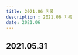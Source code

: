 ```yaml
---
title: 2021.06 기록  
description : 2021.06 기록  
date: 2021.06
---
```


## 2021.05.31

<!--
### 6월의 첫번째 날
AM 03:52  
🎧 우리가 바라는 우리의 모습은 - 알레프(ALEPH)  

오늘은 6월의 첫번째 새벽이다.  
25살이 된지 얼마 안된 것 같은데 벌써 일년의 반이 가버렸다.  
6개월 동안 뭐했더라.. 집, 회사, 집, 회사밖에 기억이 안나는데..  
그래도 하나 뿌듯한 건 있다.  
작년부터 만들겠다고 그렇게 다짐하던 github 블로그를 드디어 만들고 TIL을 시작했다.  
멈추지 않고 항상 쑥쑥 성장해나가는 멋있는 프론트엔드 엔지니어가 되어야지.  
언제나 자신의 분야에서 최선을 다하는 능력있는 사람은 멋있는 것 같다.  


### 새벽
오늘 늦게 퇴근을 하며 인스타를 보다가 뷰티유튜버 새벽이 2년의 암투병 끝에  
5월 30일 새벽에 세상을 떠났다는 글을 읽게 되었다.  
2년 전인가, 유튜브 알고리즘에 떠서 처음 투병을 시작할 때 영상을 본 후로  
가끔 유튜브나 뉴스에서 보던 분인데 직접 아는 사이는 아니지만 많이 안타깝고 뭔가 마음이 싱숭생숭했다.  
하고 싶은게 많을 어린 나이에, 참 열심히 긍정적으로 사시던 분이었는데..  
요즘 지나가다 언뜻 간접적으로 한번씩 봤던 분들의 뜻하지 않은 부고를 종종 듣게 되는 것 같다.  
들을 때 마다 마음이 참 씁쓸하기도 하고 슬프기도 하다.  
나에게 너무 당연한 내일이 누군가에게는 애타게 바라는 미래일 수도 있겠구나.  
주어지는 시간에 감사하며 매일을 헛되지 않게 보내야겠다는 생각도 들었다.  
매사에 최선을 다하며, 하고 싶은 걸 열심히 하고, 행복해지기 위해 길을 잘 찾아야겠다.  
너무 몸을 혹사시키지 말고 건강관리도 잘 해야지.  
야채도 많이 먹어야겠다. 당근도...🥕



## 2021.06.01

### 인수님 결혼식  
매번 부모님 지인 분 결혼식만 따라다녔는데 작년부터는 내 지인분들의 결혼소식이 많이 들렸다.
그리더 보니 한 해에 3-4번은 결혼식에 참석하게 되었는데  
뭔가 아 정말 이제 성인이라고 볼 수 밖에 없을 정도로 나이가 먹었구나. 하고 체감이 확 들었다.  
25살. 아직 철부지 같다고 생각했는데 이제 밖에서보면 자신의 일에 책임을 져야하는 나이가 되었다.  



## 2021.06.10
PM 02:21  
🎧 우리가 바라는 우리의 모습은 - 알레프(ALEPH)

### 점심시간
점심시간에 어떤 걸 할까
-->
